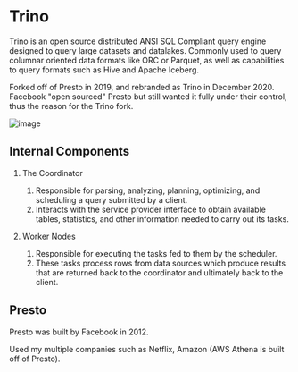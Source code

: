 # Trino
Trino is an open source distributed ANSI SQL Compliant query engine designed to query large datasets and datalakes.  Commonly used to query columnar oriented data formats like ORC or Parquet, as well as capabilities to query formats such as Hive and Apache Iceberg.

Forked off of Presto in 2019, and rebranded as Trino in December 2020.  Facebook "open sourced" Presto but still wanted it fully under their control, thus the reason for the Trino fork.

![image](https://github.com/jyablonski/python_aws/assets/16946556/56026562-99e6-49f7-ba47-312d1cc393b1)


## Internal Components
1. The Coordinator
   1. Responsible for parsing, analyzing, planning, optimizing, and scheduling a query submitted by a client.
   2. Interacts with the service provider interface to obtain available tables, statistics, and other information needed to carry out its tasks.


2. Worker Nodes
   1. Responsible for executing the tasks fed to them by the scheduler.  
   2. These tasks process rows from data sources which produce results that are returned back to the coordinator and ultimately back to the client.

## Presto
Presto was built by Facebook in 2012.

Used my multiple companies such as Netflix, Amazon (AWS Athena is built off of Presto).